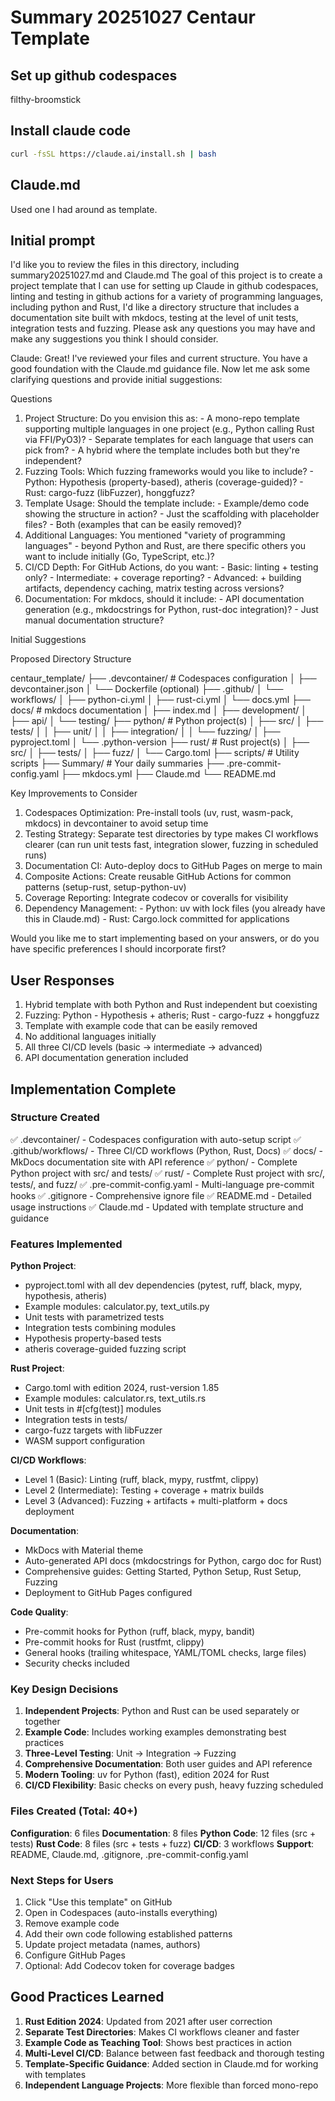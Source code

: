 # Summary 20251027 Centaur Template

## Set up github codespaces

filthy-broomstick

## Install claude code

```bash
curl -fsSL https://claude.ai/install.sh | bash
```

## Claude.md

Used one I had around as template.

## Initial prompt

 I'd like you to review the files in this directory, including summary20251027.md and Claude.md The
  goal of this project is to create a project template that I can use for setting up Claude in github
  codespaces, linting and testing in github actions for a variety of programming languages, including
  python and Rust, I'd like a directory structure that includes a documentation site built with mkdocs,
  testing at the level of unit tests, integration tests and fuzzing. Please ask any questions you may
  have and make any suggestions you think I should consider.

Claude:
Great! I've reviewed your files and current structure. You have a good foundation with the Claude.md
   guidance file. Now let me ask some clarifying questions and provide initial suggestions:

  Questions

  1. Project Structure: Do you envision this as:
    - A mono-repo template supporting multiple languages in one project (e.g., Python calling Rust via
   FFI/PyO3)?
    - Separate templates for each language that users can pick from?
    - A hybrid where the template includes both but they're independent?
  2. Fuzzing Tools: Which fuzzing frameworks would you like to include?
    - Python: Hypothesis (property-based), atheris (coverage-guided)?
    - Rust: cargo-fuzz (libFuzzer), honggfuzz?
  3. Template Usage: Should the template include:
    - Example/demo code showing the structure in action?
    - Just the scaffolding with placeholder files?
    - Both (examples that can be easily removed)?
  4. Additional Languages: You mentioned "variety of programming languages" - beyond Python and Rust,
  are there specific others you want to include initially (Go, TypeScript, etc.)?
  5. CI/CD Depth: For GitHub Actions, do you want:
    - Basic: linting + testing only?
    - Intermediate: + coverage reporting?
    - Advanced: + building artifacts, dependency caching, matrix testing across versions?
  6. Documentation: For mkdocs, should it include:
    - API documentation generation (e.g., mkdocstrings for Python, rust-doc integration)?
    - Just manual documentation structure?

  Initial Suggestions

  Proposed Directory Structure

  centaur_template/
  ├── .devcontainer/           # Codespaces configuration
  │   ├── devcontainer.json
  │   └── Dockerfile (optional)
  ├── .github/
  │   └── workflows/
  │       ├── python-ci.yml
  │       ├── rust-ci.yml
  │       └── docs.yml
  ├── docs/                    # mkdocs documentation
  │   ├── index.md
  │   ├── development/
  │   ├── api/
  │   └── testing/
  ├── python/                  # Python project(s)
  │   ├── src/
  │   ├── tests/
  │   │   ├── unit/
  │   │   ├── integration/
  │   │   └── fuzzing/
  │   ├── pyproject.toml
  │   └── .python-version
  ├── rust/                    # Rust project(s)
  │   ├── src/
  │   ├── tests/
  │   ├── fuzz/
  │   └── Cargo.toml
  ├── scripts/                 # Utility scripts
  ├── Summary/                 # Your daily summaries
  ├── .pre-commit-config.yaml
  ├── mkdocs.yml
  ├── Claude.md
  └── README.md

  Key Improvements to Consider

  1. Codespaces Optimization: Pre-install tools (uv, rust, wasm-pack, mkdocs) in devcontainer to avoid
   setup time
  2. Testing Strategy: Separate test directories by type makes CI workflows clearer (can run unit
  tests fast, integration slower, fuzzing in scheduled runs)
  3. Documentation CI: Auto-deploy docs to GitHub Pages on merge to main
  4. Composite Actions: Create reusable GitHub Actions for common patterns (setup-rust,
  setup-python-uv)
  5. Coverage Reporting: Integrate codecov or coveralls for visibility
  6. Dependency Management:
    - Python: uv with lock files (you already have this in Claude.md)
    - Rust: Cargo.lock committed for applications

  Would you like me to start implementing based on your answers, or do you have specific preferences I
   should incorporate first?

## User Responses

1. Hybrid template with both Python and Rust independent but coexisting
2. Fuzzing: Python - Hypothesis + atheris; Rust - cargo-fuzz + honggfuzz
3. Template with example code that can be easily removed
4. No additional languages initially
5. All three CI/CD levels (basic → intermediate → advanced)
6. API documentation generation included

## Implementation Complete

### Structure Created

✅ .devcontainer/ - Codespaces configuration with auto-setup script
✅ .github/workflows/ - Three CI/CD workflows (Python, Rust, Docs)
✅ docs/ - MkDocs documentation site with API reference
✅ python/ - Complete Python project with src/ and tests/
✅ rust/ - Complete Rust project with src/, tests/, and fuzz/
✅ .pre-commit-config.yaml - Multi-language pre-commit hooks
✅ .gitignore - Comprehensive ignore file
✅ README.md - Detailed usage instructions
✅ Claude.md - Updated with template structure and guidance

### Features Implemented

**Python Project**:
- pyproject.toml with all dev dependencies (pytest, ruff, black, mypy, hypothesis, atheris)
- Example modules: calculator.py, text_utils.py
- Unit tests with parametrized tests
- Integration tests combining modules
- Hypothesis property-based tests
- atheris coverage-guided fuzzing script

**Rust Project**:
- Cargo.toml with edition 2024, rust-version 1.85
- Example modules: calculator.rs, text_utils.rs
- Unit tests in #[cfg(test)] modules
- Integration tests in tests/
- cargo-fuzz targets with libFuzzer
- WASM support configuration

**CI/CD Workflows**:
- Level 1 (Basic): Linting (ruff, black, mypy, rustfmt, clippy)
- Level 2 (Intermediate): Testing + coverage + matrix builds
- Level 3 (Advanced): Fuzzing + artifacts + multi-platform + docs deployment

**Documentation**:
- MkDocs with Material theme
- Auto-generated API docs (mkdocstrings for Python, cargo doc for Rust)
- Comprehensive guides: Getting Started, Python Setup, Rust Setup, Fuzzing
- Deployment to GitHub Pages configured

**Code Quality**:
- Pre-commit hooks for Python (ruff, black, mypy, bandit)
- Pre-commit hooks for Rust (rustfmt, clippy)
- General hooks (trailing whitespace, YAML/TOML checks, large files)
- Security checks included

### Key Design Decisions

1. **Independent Projects**: Python and Rust can be used separately or together
2. **Example Code**: Includes working examples demonstrating best practices
3. **Three-Level Testing**: Unit → Integration → Fuzzing
4. **Comprehensive Documentation**: Both user guides and API reference
5. **Modern Tooling**: uv for Python (fast), edition 2024 for Rust
6. **CI/CD Flexibility**: Basic checks on every push, heavy fuzzing scheduled

### Files Created (Total: 40+)

**Configuration**: 6 files
**Documentation**: 8 files
**Python Code**: 12 files (src + tests)
**Rust Code**: 8 files (src + tests + fuzz)
**CI/CD**: 3 workflows
**Support**: README, Claude.md, .gitignore, .pre-commit-config.yaml

### Next Steps for Users

1. Click "Use this template" on GitHub
2. Open in Codespaces (auto-installs everything)
3. Remove example code
4. Add their own code following established patterns
5. Update project metadata (names, authors)
6. Configure GitHub Pages
7. Optional: Add Codecov token for coverage badges

## Good Practices Learned

1. **Rust Edition 2024**: Updated from 2021 after user correction
2. **Separate Test Directories**: Makes CI workflows cleaner and faster
3. **Example Code as Teaching Tool**: Shows best practices in action
4. **Multi-Level CI/CD**: Balance between fast feedback and thorough testing
5. **Template-Specific Guidance**: Added section in Claude.md for working with templates
6. **Independent Language Projects**: More flexible than forced mono-repo

